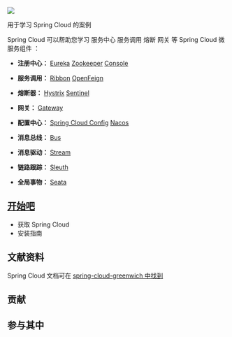![](https://qlogo4.store.qq.com/qzone/2272963013/2272963013/30?1556440168g)

用于学习 Spring Cloud 的案例

Spring Cloud 可以帮助您学习 服务中心 服务调用 熔断 网关 等 Spring Cloud 微服务组件 ：

- **注册中心：**  [Eureka](https://note.youdao.com/ynoteshare1/index.html?id=5eefa6a526e5e95b4dc3a0035016d0dc&type=notebook#/DAC5B1B62D164F5DB03F2EEDB44376E6)   [Zookeeper](https://note.youdao.com/ynoteshare1/index.html?id=5eefa6a526e5e95b4dc3a0035016d0dc&type=notebook#/63B998CE25E4444BA4EADC9C6EACD798)   [Console](https://note.youdao.com/ynoteshare1/index.html?id=5eefa6a526e5e95b4dc3a0035016d0dc&type=notebook#/71BA48C5C4F84787AC57411820E2DED5)

- **服务调用：**  [Ribbon](https://note.youdao.com/ynoteshare1/index.html?id=5eefa6a526e5e95b4dc3a0035016d0dc&type=notebook#/BFE6B18F43094D31B4D5FF548DF4408A)   [OpenFeign](https://note.youdao.com/ynoteshare1/index.html?id=5eefa6a526e5e95b4dc3a0035016d0dc&type=notebook#/85E41ECAA88647D196445514B7CDAFDF)
- **熔断器：**    [Hystrix](https://note.youdao.com/ynoteshare1/index.html?id=5eefa6a526e5e95b4dc3a0035016d0dc&type=notebook#/619CDA764A634CC5A9292645B065156C)   [Sentinel](https://note.youdao.com/ynoteshare1/index.html?id=5eefa6a526e5e95b4dc3a0035016d0dc&type=notebook#/55269410A8364FA5B66FCA39E55872E0)
- **网关：**      [Gateway](https://note.youdao.com/ynoteshare1/index.html?id=5eefa6a526e5e95b4dc3a0035016d0dc&type=notebook#/CB49CF8F274646CE950DB3CEBFE9927D)
- **配置中心：**  [Spring Cloud Config](https://note.youdao.com/ynoteshare1/index.html?id=5eefa6a526e5e95b4dc3a0035016d0dc&type=notebook#/0CD029DFEEE6410ABBFBD13EA64B7E1F)   [Nacos](https://note.youdao.com/ynoteshare1/index.html?id=5eefa6a526e5e95b4dc3a0035016d0dc&type=notebook#/DAC5B1B62D164F5DB03F2EEDB44376E6)
- **消息总线：**  [Bus](https://note.youdao.com/ynoteshare1/index.html?id=5eefa6a526e5e95b4dc3a0035016d0dc&type=notebook#/4B1F783DE51D4F3BA2C4A59EDA60131D)
- **消息驱动：**  [Stream](https://note.youdao.com/ynoteshare1/index.html?id=5eefa6a526e5e95b4dc3a0035016d0dc&type=notebook#/DECD9C8B40A74A4CB01CBDBE9ECA5C1A)
- **链路跟踪：**  [Sleuth](https://note.youdao.com/ynoteshare1/index.html?id=5eefa6a526e5e95b4dc3a0035016d0dc&type=notebook#/36D94E7AE004413494A76F16E43E3508)
- **全局事物：**  [Seata](https://note.youdao.com/ynoteshare1/index.html?id=5eefa6a526e5e95b4dc3a0035016d0dc&type=notebook#/16371BCC6A9D40B4ACA37A08162DB713)



## [开始吧](https://note.youdao.com/ynoteshare1/index.html?id=5eefa6a526e5e95b4dc3a0035016d0dc&type=notebook#/1151F3BCA1DA483C80C6E0F266329501)



- 获取 Spring Cloud
- 安装指南



## 文献资料

Spring Cloud 文档可在 [spring-cloud-greenwich 中找到](https://www.springcloud.cc/spring-cloud-greenwich.html)



## 贡献



## 参与其中



